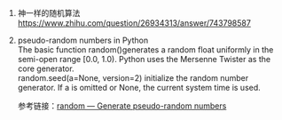 1. 神一样的随机算法  
    https://www.zhihu.com/question/26934313/answer/743798587

2. pseudo-random numbers in Python  
    The basic function random()generates a random float uniformly in the semi-open range [0.0, 1.0). Python uses the Mersenne Twister as the core generator.  
    random.seed(a=None, version=2) initialize the random number generator. If a is omitted or None, the current system time is used.  

    参考链接：[random — Generate pseudo-random numbers](https://docs.python.org/3/library/random.html)



